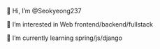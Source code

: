 👋 Hi, I’m @Seokyeong237 

👀 I’m interested in Web frontend/backend/fullstack 

🌱 I’m currently learning spring/js/django
